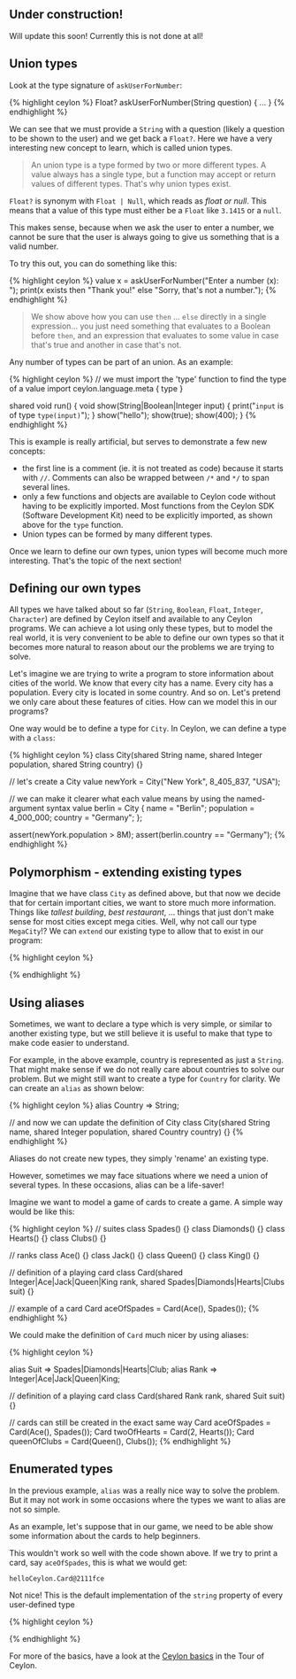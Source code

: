 ## Under construction!

Will update this soon! Currently this is not done at all!

## Union types

Look at the type signature of `askUserForNumber`:

{% highlight ceylon %}
Float? askUserForNumber(String question) { ... }
{% endhighlight %}

We can see that we must provide a `String` with a question (likely a question to be shown to the user) and we get back a
`Float?`. Here we have a very interesting new concept to learn, which is called union types.

> An union type is a type formed by two or more different types. A value always has a single type, but a function may accept
or return values of different types. That's why union types exist.

`Float?` is synonym with `Float | Null`, which reads as *float or null*. This means that a value of this type must either
be a `Float` like `3.1415` or a `null`.

This makes sense, because when we ask the user to enter a number, we cannot be sure that the user is always going to give us
something that is a valid number.

To try this out, you can do something like this:

{% highlight ceylon %}
value x = askUserForNumber("Enter a number (x): ");
print(x exists then "Thank you!" else "Sorry, that's not a number.");
{% endhighlight %}

> We show above how you can use `then` ... `else` directly in a single expression... you just need something that evaluates
to a Boolean before `then`, and an expression that evaluates to some value in case that's true and another in case that's not.

Any number of types can be part of an union. As an example:

{% highlight ceylon %}
// we must import the 'type' function to find the type of a value
import ceylon.language.meta { type }

shared void run() {
	void show(String|Boolean|Integer input) {
		print("``input`` is of type ``type(input)``");
	}
	show("hello");
	show(true);
	show(400);
}
{% endhighlight %}

This is example is really artificial, but serves to demonstrate a few new concepts:

* the first line is a comment (ie. it is not treated as code) because it starts with `//`. Comments can also be wrapped
between `/*` and `*/` to span several lines.
* only a few functions and objects are available to Ceylon code without having to be explicitly imported. Most functions
from the Ceylon SDK (Software Development Kit) need to be explicitly imported, as shown above for the `type` function.
* Union types can be formed by many different types.

Once we learn to define our own types, union types will become much more interesting. That's the topic of the next section!


## Defining our own types

All types we have talked about so far (`String`, `Boolean`, `Float`, `Integer`, `Character`) are defined by Ceylon itself
and available to any Ceylon programs. We can achieve a lot using only these types, but to model the real world, it is very
convenient to be able to define our own types so that it becomes more natural to reason about our the problems we are trying
to solve.

Let's imagine we are trying to write a program to store information about cities of the world. We know that every city has
a name. Every city has a population. Every city is located in some country. And so on. Let's pretend we only care about these
features of cities. How can we model this in our programs?

One way would be to define a type for `City`. In Ceylon, we can define a type with a `class`:

{% highlight ceylon %}
class City(shared String name,
           shared Integer population,
           shared String country) {}

// let's create a City
value newYork = City("New York", 8_405_837, "USA");

// we can make it clearer what each value means by using the named-argument syntax
value berlin = City {
    name = "Berlin";
    population = 4_000_000;
    country = "Germany";
};

assert(newYork.population > 8M);
assert(berlin.country == "Germany");
{% endhighlight %}

## Polymorphism - extending existing types

Imagine that we have class `City` as defined above, but that now we decide that for certain important cities, we want to
store much more information. Things like *tallest building*, *best restaurant*, ...
things that just don't make sense for most cities except mega cities. Well, why not call our type `MegaCity`!? We can `extend`
our existing type to allow that to exist in our program:

{% highlight ceylon %}

{% endhighlight %}


## Using aliases

Sometimes, we want to declare a type which is very simple, or similar to another existing type, but we still believe it is
useful to make that type to make code easier to understand.

For example, in the above example, country is represented as just a `String`. That might make sense if we do not really care
about countries to solve our problem. But we might still want to create a type for `Country` for clarity. We can create an
`alias` as shown below:

{% highlight ceylon %}
alias Country => String;

// and now we can update the definition of City
class City(shared String name,
           shared Integer population,
           shared Country country) {}
{% endhighlight %}

Aliases do not create new types, they simply 'rename' an existing type.

However, sometimes we may face situations where we need a union of several types. In these occasions, alias can be a life-saver!

Imagine we want to model a game of cards to create a game. A simple way would be like this:

{% highlight ceylon %}
// suites
class Spades() {}
class Diamonds() {}
class Hearts() {}
class Clubs() {}

// ranks
class Ace() {}
class Jack() {}
class Queen() {}
class King() {}

// definition of a playing card
class Card(shared Integer|Ace|Jack|Queen|King rank,
	       shared Spades|Diamonds|Hearts|Clubs suit) {}

// example of a card
Card aceOfSpades = Card(Ace(), Spades());
{% endhighlight %}

We could make the definition of `Card` much nicer by using aliases:

{% highlight ceylon %}

alias Suit => Spades|Diamonds|Hearts|Club;
alias Rank => Integer|Ace|Jack|Queen|King;

// definition of a playing card
class Card(shared Rank rank,
	       shared Suit suit) {}

// cards can still be created in the exact same way
Card aceOfSpades = Card(Ace(), Spades());
Card twoOfHearts = Card(2, Hearts());
Card queenOfClubs = Card(Queen(), Clubs());
{% endhighlight %}

## Enumerated types

In the previous example, `alias` was a really nice way to solve the problem. But it may not work in some occasions where
the types we want to alias are not so simple.

As an example, let's suppose that in our game, we need to be able show some information about the cards to help beginners.

This wouldn't work so well with the code shown above. If we try to print a card, say `aceOfSpades`, this is what we would get:

<code>helloCeylon.Card@2111fce</code>

Not nice! This is the default implementation of the `string` property of every user-defined type 

{% highlight ceylon %}

{% endhighlight %}


For more of the basics, have a look at the [Ceylon basics](http://ceylon-lang.org/documentation/1.0/tour/basics/) in the Tour of Ceylon.


